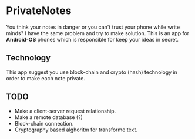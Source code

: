 # PrivateNotes
You think your notes in danger or you can't trust your phone while write minds? I have the same problem and try to make solution. This is an app for **Android-OS** phones which is responsible for keep your ideas in secret.

## Technology
This app suggest you use block-chain and crypto (hash) technology in order to make each note private. 

## TODO
* Make a client-server request relationship.
* Make a remote database (?)
* Block-chain connection.
* Cryptography based alghoritm for transforme text.
